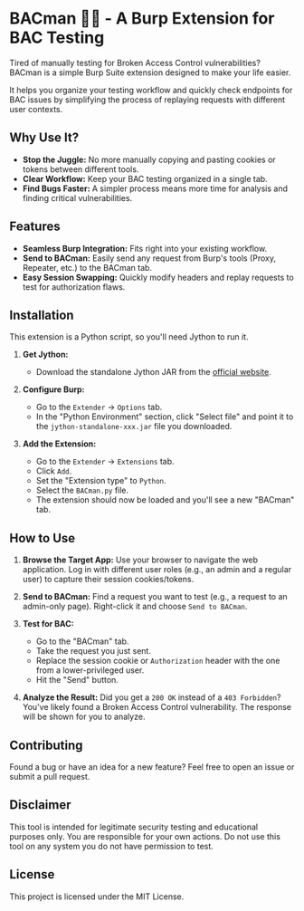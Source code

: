 # BACman 🕵️‍♂️ - A Burp Extension for BAC Testing

Tired of manually testing for Broken Access Control vulnerabilities? BACman is a simple Burp Suite extension designed to make your life easier.

It helps you organize your testing workflow and quickly check endpoints for BAC issues by simplifying the process of replaying requests with different user contexts.

## Why Use It?

-   **Stop the Juggle:** No more manually copying and pasting cookies or tokens between different tools.
-   **Clear Workflow:** Keep your BAC testing organized in a single tab.
-   **Find Bugs Faster:** A simpler process means more time for analysis and finding critical vulnerabilities.

## Features

-   **Seamless Burp Integration:** Fits right into your existing workflow.
-   **Send to BACman:** Easily send any request from Burp's tools (Proxy, Repeater, etc.) to the BACman tab.
-   **Easy Session Swapping:** Quickly modify headers and replay requests to test for authorization flaws.

## Installation

This extension is a Python script, so you'll need Jython to run it.

1.  **Get Jython:**
    -   Download the standalone Jython JAR from the [official website](https://www.jython.org/download).

2.  **Configure Burp:**
    -   Go to the `Extender` -> `Options` tab.
    -   In the "Python Environment" section, click "Select file" and point it to the `jython-standalone-xxx.jar` file you downloaded.

3.  **Add the Extension:**
    -   Go to the `Extender` -> `Extensions` tab.
    -   Click `Add`.
    -   Set the "Extension type" to `Python`.
    -   Select the `BACman.py` file.
    -   The extension should now be loaded and you'll see a new "BACman" tab.

## How to Use

1.  **Browse the Target App:** Use your browser to navigate the web application. Log in with different user roles (e.g., an admin and a regular user) to capture their session cookies/tokens.

2.  **Send to BACman:** Find a request you want to test (e.g., a request to an admin-only page). Right-click it and choose `Send to BACman`.

3.  **Test for BAC:**
    -   Go to the "BACman" tab.
    -   Take the request you just sent.
    -   Replace the session cookie or `Authorization` header with the one from a lower-privileged user.
    -   Hit the "Send" button.

4.  **Analyze the Result:** Did you get a `200 OK` instead of a `403 Forbidden`? You've likely found a Broken Access Control vulnerability. The response will be shown for you to analyze.

## Contributing

Found a bug or have an idea for a new feature? Feel free to open an issue or submit a pull request.

## Disclaimer

This tool is intended for legitimate security testing and educational purposes only. You are responsible for your own actions. Do not use this tool on any system you do not have permission to test.

## License

This project is licensed under the MIT License.
